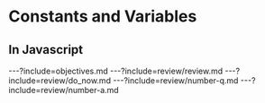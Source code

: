 # Constants and Variables
## In Javascript

---?include=objectives.md
---?include=review/review.md
---?include=review/do_now.md
---?include=review/number-q.md
---?include=review/number-a.md
<!-- ---?include=review/string-q.md -->
<!-- ---?include=review/string-a.md -->
<!-- ---?include=review/array-q.md -->
<!-- ---?include=review/array-a.md -->
<!-- ---?include=review/object-q.md -->
<!-- ---?include=review/object-a.md -->
